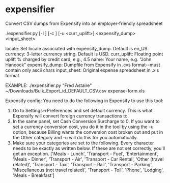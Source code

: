 expensifier
===========

Convert CSV dumps from Expensify into an employer-friendly spreadsheet

./expensifier.py [-l <locale>] [-c <currency>] [-u <curr_uplift>] <name> <expensify_dump> <input_sheet>

locale:		Set locale associated with expensify_dump. Default is en_US.
currency:	3-letter currency string. Default is USD.
curr_uplift:	Floating point uplift % charged by credit card, e.g., 4.5
name:		Your name, e.g. "John Hancock"
expensify_dump:	Dumpfile from Expensify in .cvs format--must contain only ascii chars
input_sheet:	Original expense spreadsheet in .xls format

EXAMPLE: ./expensifier.py "Fred Astaire" ~/Downloads/Bulk_Export_id_DEFAULT_CSV.csv expense-form.xls

Expensify config: You need to do the following in Expensify to use this tool:
1. Go to Settings->Preferences and set default currency. This is what Expensify
   will convert foreign currency transactions to.
2. In the same panel, set Cash Conversion Surcharge to 0. If you want to set a
   currency conversion cost, you do it in the tool by using the -u option,
   because Billing wants the conversion cost broken out and put in the Other
   category and -u will do this for you automatically.
3. Make sure your categories are set to the following. Every character needs to
   be exactly as written below. If these are not set correctly, you'll get an
   exception.
['Meals - Lunch', 'Transport - Fuel', 'Entertainment', 'Meals - Dinner', 'Transport - Air', 'Transport - Car Rental', 'Other (travel related)', 'Transport - Taxi', 'Transport - Rail', 'Transport - Parking', 'Miscellaneous (not travel related)', 'Transport - Toll', 'Phone', 'Lodging', 'Meals - Breakfast']
